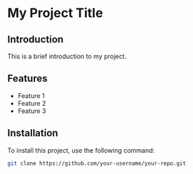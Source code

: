# My Project Title

## Introduction
This is a brief introduction to my project.

## Features
- Feature 1
- Feature 2
- Feature 3

## Installation
To install this project, use the following command:
```bash
git clone https://github.com/your-username/your-repo.git
